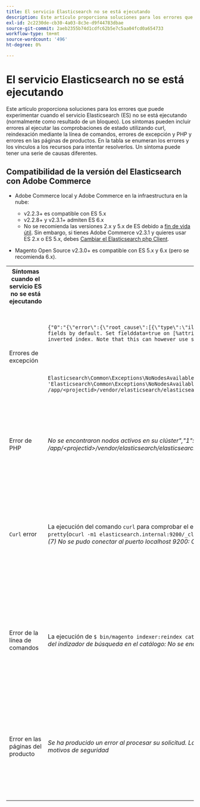 ```yaml
---
title: El servicio Elasticsearch no se está ejecutando
description: Este artículo proporciona soluciones para los errores que puede experimentar cuando el servicio Elasticsearch (ES) no se está ejecutando (normalmente como resultado de un bloqueo). Los síntomas pueden incluir errores al ejecutar las comprobaciones de estado utilizando curl, reindexación mediante la línea de comandos, errores de excepción y PHP y errores en las páginas de productos. En la tabla se enumeran los errores y los vínculos a los recursos para intentar resolverlos. Un síntoma puede tener una serie de causas diferentes.
exl-id: 2c2230de-cb30-4a03-8c3e-d9f44783dbae
source-git-commit: 2aeb2355b74d1cdfc62b5e7c5aa04fcd0a654733
workflow-type: tm+mt
source-wordcount: '496'
ht-degree: 0%

---
```


# El servicio Elasticsearch no se está ejecutando

Este artículo proporciona soluciones para los errores que puede experimentar cuando el servicio Elasticsearch (ES) no se está ejecutando (normalmente como resultado de un bloqueo). Los síntomas pueden incluir errores al ejecutar las comprobaciones de estado utilizando curl, reindexación mediante la línea de comandos, errores de excepción y PHP y errores en las páginas de productos. En la tabla se enumeran los errores y los vínculos a los recursos para intentar resolverlos. Un síntoma puede tener una serie de causas diferentes.

## Compatibilidad de la versión del Elasticsearch con Adobe Commerce

* Adobe Commerce local y Adobe Commerce en la infraestructura en la nube:

   * v2.2.3+ es compatible con ES 5.x
   * v2.2.8+ y v2.3.1+ admiten ES 6.x
   * No se recomienda las versiones 2.x y 5.x de ES debido a [fin de vida útil](https://www.elastic.co/support/eol). Sin embargo, si tienes Adobe Commerce v2.3.1 y quieres usar ES 2.x o ES 5.x, debes [Cambiar el Elasticsearch php Client](https://experienceleague.adobe.com/en/docs/commerce-operations/configuration-guide/search/overview-search).

* Magento Open Source v2.3.0+ es compatible con ES 5.x y 6.x (pero se recomienda 6.x).

<table>
<tr>
<th>Síntomas cuando el servicio ES no se está ejecutando</th>
<th>Detalles</th>
<th>Recursos</th>
</tr>
<tr>
<td rowspan="3">Errores de excepción</td>
</tr>
<tr>
<td>
<code>&lbrace;"0":"&lbrace;\"error\":&lbrace;\"root_cause\":[{\"type\":\"illegal_argument_exception\",\"reason\":\"Fielddata is disabled on text fields by default. Set fielddata=true on [%attribute_code%]] in order to load fielddata in memory by uninverting the inverted index. Note that this can however use significant memory.\"}&rbrack;</code>
</td>
<td>
El Elasticsearch <a href="https://experienceleague.adobe.com/docs/commerce-knowledge-base/kb/troubleshooting/elasticsearch/elasticsearch-5-is-configured-but-search-page-does-not-load-with-fielddata-is-disabled...-error.html">5 está configurado, pero la página de búsqueda no se carga con el error "Los datos de campo están deshabilitados..." </a> en nuestra base de conocimiento de soporte.
</td>
</tr>
<tr>
<td>
<code>Elasticsearch\Common\Exceptions\NoNodesAvailableException: Noticed exception 'Elasticsearch\Common\Exceptions\NoNodesAvailableException' with message 'No alive nodes found in your cluster' in /app/&lt;projectid&gt;/vendor/elasticsearch/elasticsearch/src/Elasticsearch/ConnectionPool/StaticNoPingConnectionPool.php:51</code>
</td>
<td>
No se eliminan los índices de Elasticsuite.  Ver los índices de seguimiento de <a href="https://experienceleague.adobe.com/docs/commerce-knowledge-base/kb/troubleshooting/elasticsearch/elasticsuite-tracking-indices-causes-problems-with-elasticsearch.html">ElasticSuite causa problemas con el Elasticsearch</a> en nuestra base de conocimiento de soporte.
 </td>
</tr>
<tr>
<td>Error de PHP</td>
<td>
<i>No se encontraron nodos activos en su clúster","1":"#0 /app/&lt;projectid&gt;/vendor/elasticsearch/elasticsearch/src/Elasticsearch/Transport.php</i>
</td>
<td rowspan="4">
<ul>
<li>Recursos para espacio en disco insuficiente:<ul>
<li><a href="https://www.cyberciti.biz/datacenter/linux-unix-bsd-osx-cannot-write-to-hard-disk/">8 consejos para resolver los problemas del disco duro de los sistemas Linux y Unix como el disco lleno o no puede escribir en el disco</a></li>
<li><a href="https://serverfault.com/questions/315181/df-says-disk-is-full-but-it-is-not">error del servidor: df dice que el disco está lleno, pero no lo está</a></li>
<li><a href="https://unix.stackexchange.com/questions/125429/tracking-down-where-disk-space-has-gone-on-linux">unix.stackexchange.com: ¿Rastreando dónde se ha ido el espacio en disco en Linux?</a></li>
<li>Los archivos de registro no se archivan con la regularidad suficiente. Consulte <a href="https://experienceleague.adobe.com/en/docs/commerce-admin/systems/action-logs/action-log-archive">Configurar el archivo de registro</a> en nuestra documentación para desarrolladores.</li>
<li>Los directorios del sistema de archivos no están optimizados. Consulte <a href="https://experienceleague.adobe.com/en/docs/commerce-admin/systems/tools/developer-tools#resource-file-optimization">Optimización de archivos</a> en nuestra documentación para desarrolladores.</li>
<li>Si las soluciones de la documentación anterior no resuelven el problema, póngase en contacto con el equipo de cuenta de Adobe de para solicitar almacenamiento adicional.</li>
</ul>
</li>
<li>Si el disco no se ha quedado sin almacenamiento, pero sigue recibiendo mensajes de error en la columna izquierda, <a href="/help/help-center-guide/help-center/magento-help-center-user-guide.md#submit-ticket">envíe un ticket de asistencia</a>.</li>
</ul>
<ul>
<li>Ver los índices de seguimiento de <a href="https://experienceleague.adobe.com/docs/commerce-knowledge-base/kb/troubleshooting/elasticsearch/elasticsuite-tracking-indices-causes-problems-with-elasticsearch.html">ElasticSuite causa problemas con el Elasticsearch</a> en nuestra base de conocimiento de soporte.
</li>
</ul>
</td>
</tr>
<tr>
<td><code>Curl</code> error</td>
<td>La ejecución del comando <code>curl</code> para comprobar el estado del Elasticsearch:<code>curl -m1 localhost:9200/_cluster/health?pretty</code>(o<code>curl -m1 elasticsearch.internal:9200/_cluster/health?pretty</code>para cuentas de inicio) produce este error: <i>Error: curl: (7) No se pudo conectar al puerto localhost 9200: Conexión rechazada</i> </td>
</tr>
<tr>
<td>Error de la línea de comandos</td>
<td>La ejecución de <code>$ bin/magento indexer:reindex catalogsearch_fulltext</code> produce este error <i>Error desconocido en el proceso del indizador de búsqueda en el catálogo:
        No se encontraron nodos activos en su clúster</i>
</td>
</tr>
<tr>
<td>Error en las páginas del producto
</td>
<td><i>Se ha producido un error al procesar su solicitud.
      La impresión de excepciones está desactivada de forma predeterminada por motivos de seguridad</code></i>
</tr>
</table>
